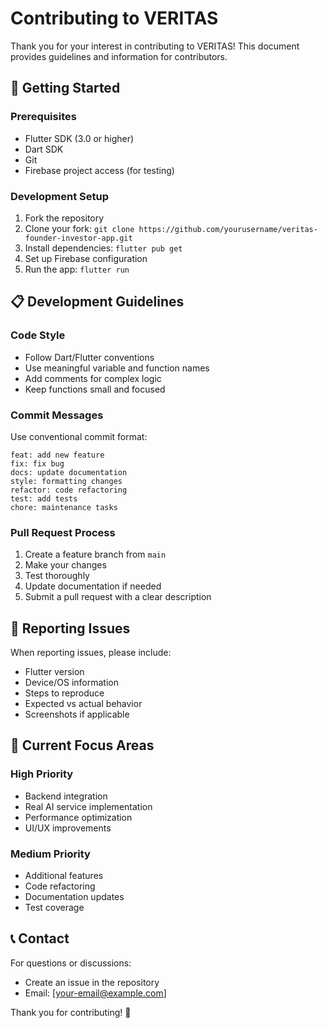 # Contributing to VERITAS

Thank you for your interest in contributing to VERITAS! This document provides guidelines and information for contributors.

## 🚀 Getting Started

### Prerequisites
- Flutter SDK (3.0 or higher)
- Dart SDK
- Git
- Firebase project access (for testing)

### Development Setup
1. Fork the repository
2. Clone your fork: `git clone https://github.com/yourusername/veritas-founder-investor-app.git`
3. Install dependencies: `flutter pub get`
4. Set up Firebase configuration
5. Run the app: `flutter run`

## 📋 Development Guidelines

### Code Style
- Follow Dart/Flutter conventions
- Use meaningful variable and function names
- Add comments for complex logic
- Keep functions small and focused

### Commit Messages
Use conventional commit format:
```
feat: add new feature
fix: fix bug
docs: update documentation
style: formatting changes
refactor: code refactoring
test: add tests
chore: maintenance tasks
```

### Pull Request Process
1. Create a feature branch from `main`
2. Make your changes
3. Test thoroughly
4. Update documentation if needed
5. Submit a pull request with a clear description

## 🐛 Reporting Issues

When reporting issues, please include:
- Flutter version
- Device/OS information
- Steps to reproduce
- Expected vs actual behavior
- Screenshots if applicable

## 🎯 Current Focus Areas

### High Priority
- Backend integration
- Real AI service implementation
- Performance optimization
- UI/UX improvements

### Medium Priority
- Additional features
- Code refactoring
- Documentation updates
- Test coverage

## 📞 Contact

For questions or discussions:
- Create an issue in the repository
- Email: [your-email@example.com]

Thank you for contributing! 🎉
